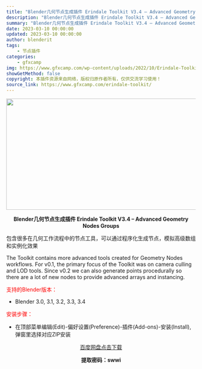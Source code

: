 ```yaml
---
title: "Blender几何节点生成插件 Erindale Toolkit V3.4 – Advanced Geometry Nodes Groups"
description: "Blender几何节点生成插件 Erindale Toolkit V3.4 – Advanced Geometry Nodes Groups 包含很多在几何工作流程中的节点工具，可以通过程..."
summary: "Blender几何节点生成插件 Erindale Toolkit V3.4 – Advanced Geometry Nodes Groups 包含很多在几何工作流程中的节点工具，可以通过程..."
date: 2023-03-10 00:00:00
updated: 2023-03-10 00:00:00
author: blenderit
tags: 
    - 节点插件
categories:
    - gfxcamp
img: https://www.gfxcamp.com/wp-content/uploads/2022/10/Erindale-Toolkit-Advanced-Geometry-Nodes-Groups.jpg
showGetMethod: false
copyright: 本插件资源来自网络，版权归原作者所有，仅供交流学习使用！
source_link: https://www.gfxcamp.com/erindale-toolkit/
---
```

<div><p><img decoding="async" class="aligncenter size-full wp-image-107774" src="https://www.gfxcamp.com/wp-content/uploads/2022/10/Erindale-Toolkit-Advanced-Geometry-Nodes-Groups.jpg" data-src="https://www.gfxcamp.com/wp-content/uploads/2022/10/Erindale-Toolkit-Advanced-Geometry-Nodes-Groups.jpg" alt="" width="590" height="295" data-srcset="https://www.gfxcamp.com/wp-content/uploads/2022/10/Erindale-Toolkit-Advanced-Geometry-Nodes-Groups.jpg 590w, https://www.gfxcamp.com/wp-content/uploads/2022/10/Erindale-Toolkit-Advanced-Geometry-Nodes-Groups-150x75.jpg 150w" data-sizes="(max-width: 590px) 100vw, 590px"></p><p style="text-align: center;"><strong>Blender几何节点生成插件 Erindale Toolkit V3.4 – Advanced Geometry Nodes Groups</strong></p><p>包含很多在几何工作流程中的节点工具，可以通过程序化生成节点，模拟高级数组和实例化效果</p><p>The Toolkit contains more advanced tools created for Geometry Nodes workflows. For v0.1, the primary focus of the Toolkit was on camera culling and LOD tools. Since v0.2 we can also generate points procedurally so there are a lot of new nodes to provide advanced arrays and instancing.</p><p style="text-align: left;"><span style="color: #ff0000;">支持的Blender版本：</span></p><ul>
<li style="text-align: left;">Blender 3.0, 3.1, 3.2, 3.3, 3.4</li>
</ul><p style="text-align: left;"><span style="color: #ff0000;">安装步骤：</span></p><ul>
<li>在顶部菜单编辑(Edit)-偏好设置(Preference)-插件(Add-ons)-安装(Install),弹窗里选择对应ZIP安装</li>
</ul><p style="text-align: center;"><a class="maxbutton-3 maxbutton maxbutton-baidu" target="_blank" rel="noopener" href="https://pan.baidu.com/s/1jMbvmO2OgMwEl3x2DynG9Q?pwd=swwi"><span class="mb-text">百度网盘点击下载</span></a></p><p style="text-align: center;"><strong>提取密码：swwi</strong></p></div>